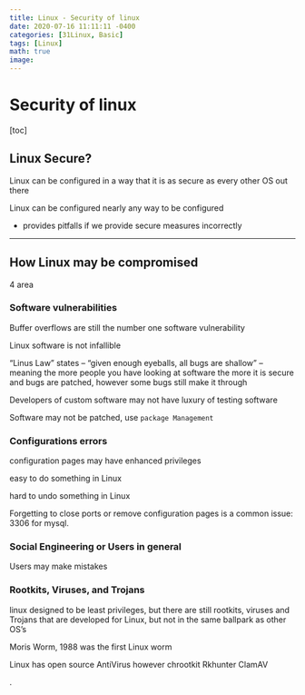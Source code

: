 ```yaml
---
title: Linux - Security of linux
date: 2020-07-16 11:11:11 -0400
categories: [31Linux, Basic]
tags: [Linux]
math: true
image: 
---
```


# Security of linux

[toc]

## Linux Secure?

Linux can be configured in a way that it is as secure as every other OS out there

Linux can be configured nearly any way to be configured
- provides pitfalls if we provide secure measures incorrectly


---

## How Linux may be compromised

4 area

### **Software vulnerabilities**

Buffer overflows are still the number one software vulnerability

Linux software is not infallible

“Linus Law” states – “given enough eyeballs, all bugs are shallow” – meaning the more people you have looking at software the more it is secure and bugs are patched, however some bugs still make it through

Developers of custom software may not have luxury of testing software

Software may not be patched, use `package Management`


### **Configurations errors**

configuration pages may have enhanced privileges

easy to do something in Linux

hard to undo something in Linux

Forgetting to close ports or remove configuration pages is a common issue: 3306 for mysql.



### **Social Engineering or Users in general**

Users may make mistakes


### **Rootkits, Viruses, and Trojans**

linux designed to be least privileges, but there are still rootkits, viruses and Trojans that are developed for Linux, but not in the same ballpark as other OS’s

Moris Worm, 1988 was the first Linux worm

Linux has open source AntiVirus however
chrootkit
Rkhunter
ClamAV

















.
